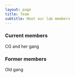 ```yaml
---
layout: page
title: Team
subtitle: Meet our lab members
---
```


### Current members

CG and her gang

### Former members
Old gang


